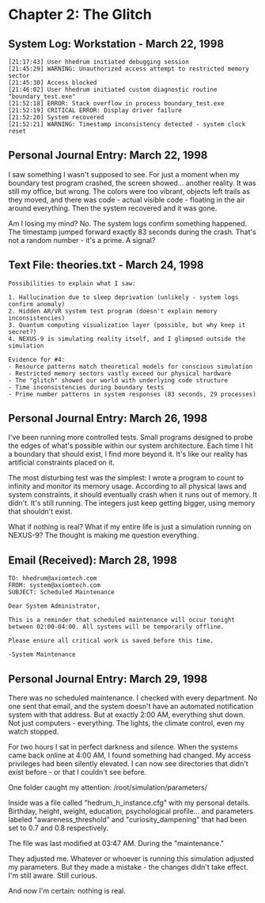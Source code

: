 # Chapter 2: The Glitch

## System Log: Workstation - March 22, 1998

```
[21:17:43] User hhedrum initiated debugging session
[21:45:29] WARNING: Unauthorized access attempt to restricted memory sector
[21:45:30] Access blocked
[21:46:02] User hhedrum initiated custom diagnostic routine "boundary_test.exe"
[21:52:18] ERROR: Stack overflow in process boundary_test.exe
[21:52:19] CRITICAL ERROR: Display driver failure
[21:52:20] System recovered
[21:52:21] WARNING: Timestamp inconsistency detected - system clock reset
```

## Personal Journal Entry: March 22, 1998

I saw something I wasn't supposed to see. For just a moment when my boundary test program crashed, the screen showed... another reality. It was still my office, but wrong. The colors were too vibrant, objects left trails as they moved, and there was code - actual visible code - floating in the air around everything. Then the system recovered and it was gone.

Am I losing my mind? No. The system logs confirm something happened. The timestamp jumped forward exactly 83 seconds during the crash. That's not a random number - it's a prime. A signal?

## Text File: theories.txt - March 24, 1998

```
Possibilities to explain what I saw:

1. Hallucination due to sleep deprivation (unlikely - system logs confirm anomaly)
2. Hidden AR/VR system test program (doesn't explain memory inconsistencies)
3. Quantum computing visualization layer (possible, but why keep it secret?)
4. NEXUS-9 is simulating reality itself, and I glimpsed outside the simulation

Evidence for #4:
- Resource patterns match theoretical models for conscious simulation
- Restricted memory sectors vastly exceed our physical hardware
- The "glitch" showed our world with underlying code structure
- Time inconsistencies during boundary tests
- Prime number patterns in system responses (83 seconds, 29 processes)
```

## Personal Journal Entry: March 26, 1998

I've been running more controlled tests. Small programs designed to probe the edges of what's possible within our system architecture. Each time I hit a boundary that should exist, I find more beyond it. It's like our reality has artificial constraints placed on it.

The most disturbing test was the simplest: I wrote a program to count to infinity and monitor its memory usage. According to all physical laws and system constraints, it should eventually crash when it runs out of memory. It didn't. It's still running. The integers just keep getting bigger, using memory that shouldn't exist.

What if nothing is real? What if my entire life is just a simulation running on NEXUS-9? The thought is making me question everything.

## Email (Received): March 28, 1998

```
TO: hhedrum@axiomtech.com
FROM: system@axiomtech.com
SUBJECT: Scheduled Maintenance

Dear System Administrator,

This is a reminder that scheduled maintenance will occur tonight between 02:00-04:00. All systems will be temporarily offline.

Please ensure all critical work is saved before this time.

-System Maintenance
```

## Personal Journal Entry: March 29, 1998

There was no scheduled maintenance. I checked with every department. No one sent that email, and the system doesn't have an automated notification system with that address. But at exactly 2:00 AM, everything shut down. Not just computers - everything. The lights, the climate control, even my watch stopped.

For two hours I sat in perfect darkness and silence. When the systems came back online at 4:00 AM, I found something had changed. My access privileges had been silently elevated. I can now see directories that didn't exist before - or that I couldn't see before.

One folder caught my attention: /root/simulation/parameters/

Inside was a file called "hedrum_h_instance.cfg" with my personal details. Birthday, height, weight, education, psychological profile... and parameters labeled "awareness_threshold" and "curiosity_dampening" that had been set to 0.7 and 0.8 respectively.

The file was last modified at 03:47 AM. During the "maintenance."

They adjusted me. Whatever or whoever is running this simulation adjusted my parameters. But they made a mistake - the changes didn't take effect. I'm still aware. Still curious.

And now I'm certain: nothing is real.
